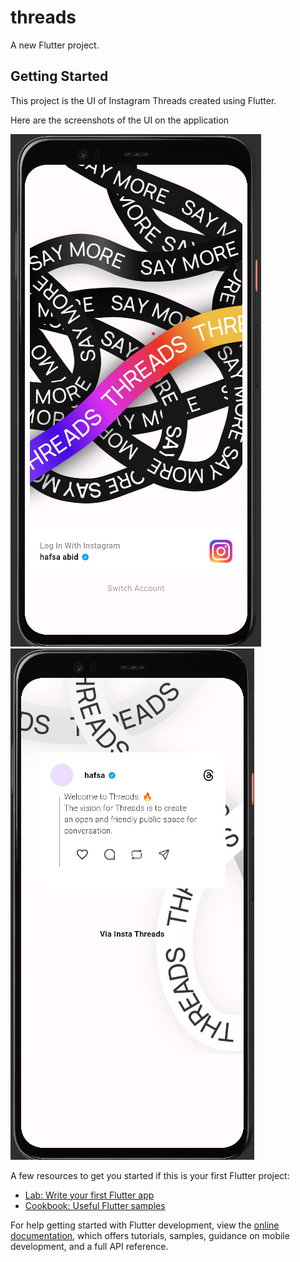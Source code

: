 # threads

A new Flutter project.

## Getting Started

This project is the UI of Instagram Threads created using Flutter.

Here are the screenshots of the UI on the application

![Screenshot 1](/assets/insta-threads-page1.png)
![Screenshot 2](/assets/insta-threads-page2.png)

A few resources to get you started if this is your first Flutter project:

- [Lab: Write your first Flutter app](https://docs.flutter.dev/get-started/codelab)
- [Cookbook: Useful Flutter samples](https://docs.flutter.dev/cookbook)

For help getting started with Flutter development, view the
[online documentation](https://docs.flutter.dev/), which offers tutorials,
samples, guidance on mobile development, and a full API reference.
